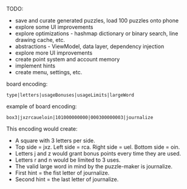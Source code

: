 TODO:

- save and curate generated puzzles, load 100 puzzles onto phone
- explore some UI improvements
- explore optimizations - hashmap dictionary or binary search, line drawing cache, etc.
- abstractions - ViewModel, data layer, dependency injection
- explore more UI improvements
- create point system and account memory
- implement hints
- create menu, settings, etc.

board encoding:

```
type|letters|usageBonuses|usageLimits|largeWord
```

example of board encoding:

```
box3|jxzrcaueloin|101000000000|000300000003|journalize
```

This encoding would create:
- A square with 3 letters per side.
- Top side = jxz. Left side = rca. Right side = uel. Bottom side = oin.
- Letters j and z would grant bonus points every time they are used.
- Letters r and n would be limited to 3 uses.
- The valid large word in mind by the puzzle-maker is journalize.
- First hint = the fist letter of journalize.
- Second hint = the last letter of journalize.
